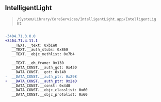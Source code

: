 ## IntelligentLight

> `/System/Library/CoreServices/IntelligentLight.app/IntelligentLight`

```diff

-3404.71.3.0.0
+3404.71.4.11.1
   __TEXT.__text: 0xb1e0
   __TEXT.__auth_stubs: 0x860
   __TEXT.__objc_methlist: 0x7b4

   __TEXT.__eh_frame: 0x130
   __DATA_CONST.__auth_got: 0x430
   __DATA_CONST.__got: 0x140
-  __DATA_CONST.__auth_ptr: 0x298
+  __DATA_CONST.__auth_ptr: 0x2a0
   __DATA_CONST.__const: 0x4d0
   __DATA_CONST.__objc_classlist: 0x60
   __DATA_CONST.__objc_protolist: 0x60

```
